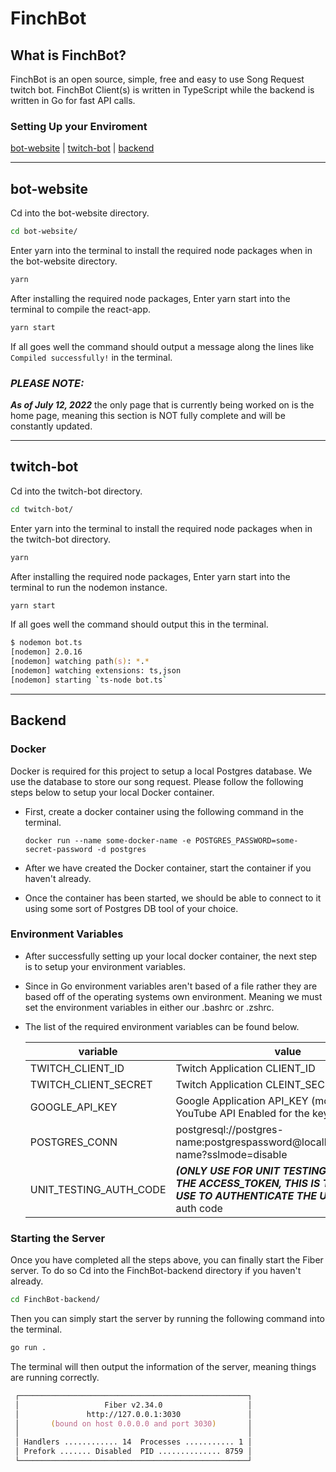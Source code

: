 
# **FinchBot**

## **What is FinchBot?**

FinchBot is an open source, simple, free and easy to use Song Request twitch bot. FinchBot Client(s) is written in TypeScript while the backend is written in Go for fast API calls.

### **Setting Up your Enviroment**

[bot-website](#bot-website) | [twitch-bot](#twitch-bot) | [backend](#backend)

---

## bot-website

Cd into the bot-website directory.

``` zsh
cd bot-website/
```

Enter yarn into the terminal to install the required node packages when in the bot-website directory.

``` zsh
yarn
```

After installing the required node packages, Enter yarn start into the terminal to compile the react-app.

``` zsh
yarn start
```

If all goes well the command should output a message along the lines like `Compiled successfully!` in the terminal.

### ***PLEASE NOTE:***

***As of July 12, 2022*** the only page that is currently being worked on is the home page, meaning this section is NOT fully complete and will be constantly updated.

---

## twitch-bot

Cd into the twitch-bot directory.

``` zsh
cd twitch-bot/
```

Enter yarn into the terminal to install the required node packages when in the twitch-bot directory.

``` zsh
yarn
```

After installing the required node packages, Enter yarn start into the terminal to run the nodemon instance.

``` zsh
yarn start
```

If all goes well the command should output this in the terminal.

``` zsh
$ nodemon bot.ts
[nodemon] 2.0.16
[nodemon] watching path(s): *.*
[nodemon] watching extensions: ts,json
[nodemon] starting `ts-node bot.ts`
```

---

## **Backend**

### Docker

Docker is required for this project to setup a local Postgres database. We use the database to store our song request. Please follow the following steps below to setup your local Docker container.

- First, create a docker container using the following command in the terminal.

    ``` docker
    docker run --name some-docker-name -e POSTGRES_PASSWORD=some-secret-password -d postgres
    ```

- After we have created the Docker container, start the container if you haven't already.

- Once the container has been started, we should be able to connect to it using some sort of Postgres DB tool of your choice.

### Environment Variables

- After successfully setting up your local docker container, the next step is to setup your environment variables.

- Since in Go environment variables aren't based of a file rather they are based off of the operating systems own environment. Meaning we must set the environment variables in either our .bashrc or .zshrc.

- The list of the required environment variables can be found below.

    |  variable | value |
    |---|---|
    |  TWITCH_CLIENT_ID | Twitch Application CLIENT_ID   |
    |  TWITCH_CLIENT_SECRET | Twitch Application CLEINT_SECRET  |  
    |  GOOGLE_API_KEY | Google Application API_KEY (most have YouTube API Enabled for the key to work) |
    | POSTGRES_CONN | postgresql://postgres-name:postgrespassword@localhost:port/table-name?sslmode=disable |
    | UNIT_TESTING_AUTH_CODE | ***(ONLY USE FOR UNIT TESTING! THIS IS NOT THE ACCESS_TOKEN, THIS IS THE CODE YOU USE TO AUTHENTICATE THE USER)*** twitch auth code  |

### Starting the Server

Once you have completed all the steps above, you can finally start the Fiber server. To do so Cd into the FinchBot-backend directory if you haven't already.

``` zsh
cd FinchBot-backend/
```

Then you can simply start the server by running the following command into the terminal.

```zsh
go run .
```

The terminal will then output the information of the server, meaning things are running correctly.

```zsh
 ┌───────────────────────────────────────────────────┐
 │                   Fiber v2.34.0                   │
 │               http://127.0.0.1:3030               │
 │       (bound on host 0.0.0.0 and port 3030)       │
 │                                                   │
 │ Handlers ............ 14  Processes ........... 1 │
 │ Prefork ....... Disabled  PID .............. 8759 │
 └───────────────────────────────────────────────────┘
```
